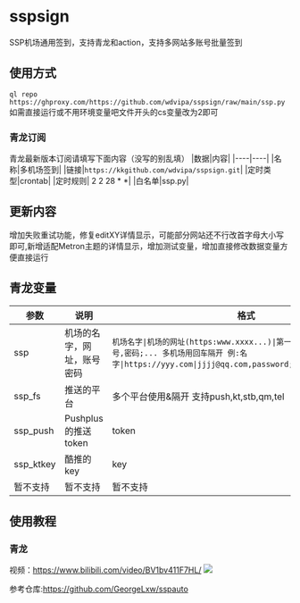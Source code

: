 # sspsign
SSP机场通用签到，支持青龙和action，支持多网站多账号批量签到
## 使用方式
`ql repo https://ghproxy.com/https://github.com/wdvipa/sspsign/raw/main/ssp.py`
如需直接运行或不用环境变量吧文件开头的cs变量改为2即可
### 青龙订阅
青龙最新版本订阅请填写下面内容（没写的别乱填）
|数据|内容|
|----|----|
|名称|多机场签到|
|链接|`https://kkgithub.com/wdvipa/sspsign.git`|
|定时类型|crontab|
|定时规则|	2 2 28 * *|
|白名单|ssp.py|
## 更新内容
增加失败重试功能，修复editXY详情显示，可能部分网站还不行改首字母大小写即可,新增适配Metron主题的详情显示，增加测试变量，增加直接修改数据变量方便直接运行
## 青龙变量
| 参数 | 说明                     |  格式  |
| ---- | -----------------------  |  -------  |
| ssp  | 机场的名字，网址，账号密码 |  `机场名字\|机场的网址(https:www.xxxx...)\|第一个账号,密码;第二个账号,密码;... 多机场用回车隔开 例:名字\|https://yyy.com\|jjjj@qq.com,password;jjjj@gmail,password`  |
| ssp_fs  | 推送的平台 |  多个平台使用&隔开 支持push,kt,stb,qm,tel  |
| ssp_push  | Pushplus的推送token |  token  |
| ssp_ktkey  | 酷推的key |  key  |
| 暂不支持  | 暂不支持 |  暂不支持  |
## 使用教程
### 青龙
视频：https://www.bilibili.com/video/BV1bv411F7HL/
[![](https://bb-embed.zjffun.com/embed?v=BV1jS4y1w7SW)](https://www.bilibili.com/video/BV1bv411F7HL/)

参考仓库:https://github.com/GeorgeLxw/sspauto
